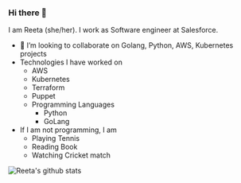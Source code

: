 ### Hi there 👋

I am Reeta (she/her). I work as Software engineer at Salesforce.

- 👯 I’m looking to collaborate on Golang, Python, AWS, Kubernetes projects
- Technologies I have worked on
  - AWS
  - Kubernetes
  - Terraform
  - Puppet
  - Programming Languages
    - Python
    - GoLang
- If I am not programming, I am
  - Playing Tennis
  - Reading Book
  - Watching Cricket match

  

![Reeta's github stats](https://github-readme-stats.vercel.app/api?username=reetasingh&show_icons=true&theme=radical)

<!--
**reetasingh/reetasingh** is a ✨ _special_ ✨ repository because its `README.md` (this file) appears on your GitHub profile.

Here are some ideas to get you started:

- 🔭 I’m currently working on ...
- 🌱 I’m currently learning ...
- 👯 I’m looking to collaborate on Golang, Python projects
- 🤔 I’m looking for help with open source development
- 💬 Ask me about ...
- 📫 How to reach me: ...

- ⚡ Fun fact: ...


-->
